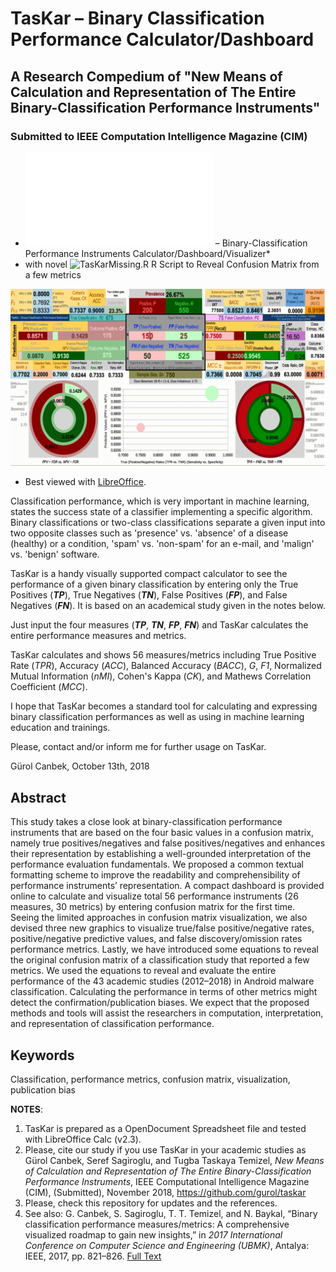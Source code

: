 # TasKar – Binary Classification Performance Calculator/Dashboard
## A Research Compedium of "New Means of Calculation and Representation of The Entire Binary-Classification Performance Instruments"
### Submitted to IEEE Computation Intelligence Magazine (CIM)
* ![TasKar.ods](TasKar.ods) – Binary-Classification Performance Instruments Calculator/Dashboard/Visualizer*
* with novel ![TasKarMissing.R](TasKarMissing.R) R Script to Reveal Confusion Matrix from a few metrics 

![](images/TasKarDashboard_Demo.gif)

* Best viewed with [LibreOffice](https://www.libreoffice.org/download/libreoffice-fresh/).

Classification performance, which is very important in machine learning, states the success state of a classifier implementing a specific algorithm. Binary classifications or two-class classifications separate a given input into two opposite classes such as 'presence' vs. 'absence' of a disease (healthy) or a condition, 'spam' vs. 'non-spam' for an e-mail, and 'malign' vs. 'benign' software.

TasKar is a handy visually supported compact calculator to see the performance of a given binary classification by entering only the True Positives (***TP***), True Negatives (***TN***), False Positives (***FP***), and False Negatives (***FN***). It is based on an academical study given in the notes below.

Just input the four measures (***TP***, ***TN***, ***FP***, ***FN***) and TasKar calculates the entire performance measures and metrics.

TasKar calculates and shows 56 measures/metrics including True Positive Rate (*TPR*), Accuracy (*ACC*), Balanced Accuracy (*BACC*), *G*, *F1*, Normalized Mutual Information (*nMI*), Cohen's Kappa (*CK*), and Mathews Correlation Coefficient (*MCC*).

I hope that TasKar becomes a standard tool for calculating and expressing binary classification performances as well as using in machine learning education and trainings.

Please, contact and/or inform me for further usage on TasKar.

Gürol Canbek, October 13th, 2018

## Abstract
This study takes a close look at binary-classification performance instruments that are based on the four basic values in a confusion matrix, namely true positives/negatives and false positives/negatives and enhances their representation by establishing a well-grounded interpretation of the performance evaluation fundamentals. We proposed a common textual formatting scheme to improve the readability and comprehensibility of performance instruments’ representation. A compact dashboard is provided online to calculate and visualize total 56 performance instruments (26 measures, 30 metrics) by entering confusion matrix for the first time. Seeing the limited approaches in confusion matrix visualization, we also devised three new graphics to visualize true/false positive/negative rates, positive/negative predictive values, and false discovery/omission rates performance metrics. Lastly, we have introduced some equations to reveal the original confusion matrix of a classification study that reported a few metrics. We used the equations to reveal and evaluate the entire performance of the 43 academic studies (2012–2018) in Android malware classification. Calculating the performance in terms of other metrics might detect the confirmation/publication biases. We expect that the proposed methods and tools will assist the researchers in computation, interpretation, and representation of classification performance.

## Keywords
Classification, performance metrics, confusion matrix, visualization, publication bias

**NOTES**:
1) TasKar is prepared as a OpenDocument Spreadsheet file and tested with LibreOffice Calc (v2.3).
2) Please, cite our study if you use TasKar in your academic studies as
   Gürol Canbek, Seref Sagiroglu, and Tugba Taskaya Temizel, *New Means of Calculation and Representation of The Entire Binary-Classification Performance Instruments*, IEEE Computational Intelligence Magazine (CIM), (Submitted), November 2018, https://github.com/gurol/taskar
3) Please, check this repository for updates and the references.
4) See also: G. Canbek, S. Sagiroglu, T. T. Temizel, and N. Baykal, “Binary classification performance measures/metrics: A comprehensive visualized roadmap to gain new insights,” in *2017 International Conference on Computer Science and Engineering (UBMK)*, Antalya: IEEE, 2017, pp. 821–826. [Full Text](https://www.researchgate.net/publication/320829355_Binary_Classification_Performance_MeasuresMetrics_A_comprehensive_visualized_roadmap_to_gain_new_insights)
